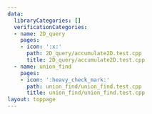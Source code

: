 ```yaml
---
data:
  libraryCategories: []
  verificationCategories:
  - name: 2D_query
    pages:
    - icon: ':x:'
      path: 2D_query/accumulate2D.test.cpp
      title: 2D_query/accumulate2D.test.cpp
  - name: union_find
    pages:
    - icon: ':heavy_check_mark:'
      path: union_find/union_find.test.cpp
      title: union_find/union_find.test.cpp
layout: toppage
---
```

